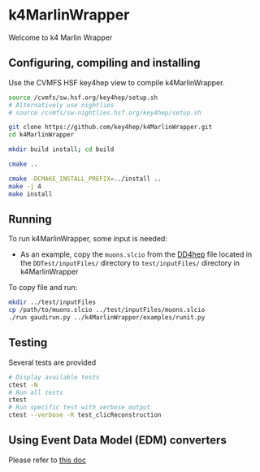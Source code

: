 # k4MarlinWrapper

Welcome to k4 Marlin Wrapper

## Configuring, compiling and installing

Use the CVMFS HSF key4hep view to compile k4MarlinWrapper.

```bash
source /cvmfs/sw.hsf.org/key4hep/setup.sh
# Alternatively use nightlies
# source /cvmfs/sw-nightlies.hsf.org/key4hep/setup.sh

git clone https://github.com/key4hep/k4MarlinWrapper.git
cd k4MarlinWrapper

mkdir build install; cd build

cmake ..

cmake -DCMAKE_INSTALL_PREFIX=../install ..
make -j 4
make install
```

## Running

To run k4MarlinWrapper, some input is needed:
- As an example, copy the `muons.slcio` from the [DD4hep](https://github.com/AIDASoft/DD4hep) file located in the `DDTest/inputFiles/` directory to `test/inputFiles/` directory in k4MarlinWrapper

To copy file and run:
```bash
mkdir ../test/inputFiles
cp /path/to/muons.slcio ../test/inputFiles/muons.slcio
./run gaudirun.py ../k4MarlinWrapper/examples/runit.py
```

## Testing

Several tests are provided

```bash
# Display available tests
ctest -N
# Run all tests
ctest
# Run specific test with verbose output
ctest --verbose -R test_clicReconstruction
```

## Using Event Data Model (EDM) converters

Please refer to [this doc](./doc/edmConverters.md)